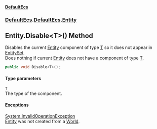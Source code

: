 #### [DefaultEcs](./index.md 'index')
### [DefaultEcs](./index.md 'index').[DefaultEcs](./DefaultEcs.md 'DefaultEcs').[Entity](./DefaultEcs-Entity.md 'DefaultEcs.Entity')
## Entity.Disable&lt;T&gt;() Method
Disables the current [Entity](./DefaultEcs-Entity.md 'DefaultEcs.Entity') component of type [T](#DefaultEcs-Entity-Disable-T-()-T 'DefaultEcs.Entity.Disable&lt;T&gt;().T') so it does not appear in [EntitySet](./DefaultEcs-EntitySet.md 'DefaultEcs.EntitySet').  
Does nothing if current [Entity](./DefaultEcs-Entity.md 'DefaultEcs.Entity') does not have a component of type [T](#DefaultEcs-Entity-Disable-T-()-T 'DefaultEcs.Entity.Disable&lt;T&gt;().T').  
```C#
public void Disable<T>();
```
#### Type parameters
<a name='DefaultEcs-Entity-Disable-T-()-T'></a>
`T`  
The type of the component.  
#### Exceptions
[System.InvalidOperationException](https://docs.microsoft.com/en-us/dotnet/api/System.InvalidOperationException 'System.InvalidOperationException')  
[Entity](./DefaultEcs-Entity.md 'DefaultEcs.Entity') was not created from a [World](./DefaultEcs-World.md 'DefaultEcs.World').  
